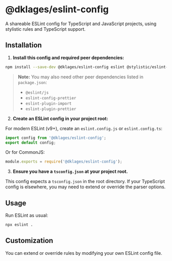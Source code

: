 # @dklages/eslint-config

A shareable ESLint config for TypeScript and JavaScript projects, using stylistic rules and TypeScript support.

## Installation

1. **Install this config and required peer dependencies:**

```sh
npm install --save-dev @dklages/eslint-config eslint @stylistic/eslint-plugin typescript-eslint typescript
```

> **Note:** You may also need other peer dependencies listed in `package.json`:
> - `@eslint/js`
> - `eslint-config-prettier`
> - `eslint-plugin-import`
> - `eslint-plugin-prettier`

2. **Create an ESLint config in your project root:**

For modern ESLint (v9+), create an `eslint.config.js` or `eslint.config.ts`:

```js
import config from '@dklages/eslint-config';
export default config;
```

Or for CommonJS:

```js
module.exports = require('@dklages/eslint-config');
```

3. **Ensure you have a `tsconfig.json` at your project root.**

This config expects a `tsconfig.json` in the root directory. If your TypeScript config is elsewhere, you may need to extend or override the parser options.

## Usage

Run ESLint as usual:

```sh
npx eslint .
```

## Customization

You can extend or override rules by modifying your own ESLint config file.

